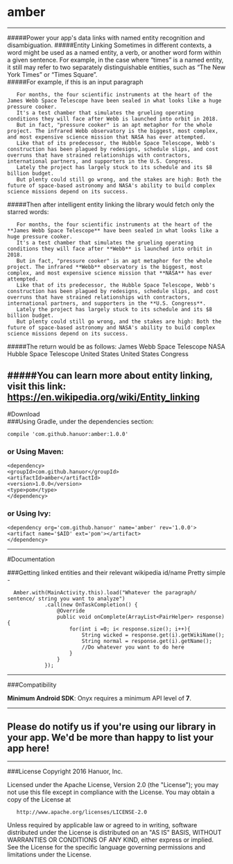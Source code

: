 # amber    
-----
#####Power your app's data links with named entity recognition and disambiguation. 
#####Entity Linking  Sometimes in different contexts, a word might be used as a named entity, a verb, or another word form within a given sentence. For example, in the case where “times” is a named entity, it still may refer to two separately distinguishable entities, such as “The New York Times” or “Times Square”.       
#####For example, if this is an input paragraph       
       
       For months, the four scientific instruments at the heart of the James Webb Space Telescope have been sealed in what looks like a huge pressure cooker.
       It's a test chamber that simulates the grueling operating conditions they will face after Webb is launched into orbit in 2018.
       But in fact, "pressure cooker" is an apt metaphor for the whole project. The infrared Webb observatory is the biggest, most complex, and most expensive science mission that NASA has ever attempted.
       Like that of its predecessor, the Hubble Space Telescope, Webb's construction has been plagued by redesigns, schedule slips, and cost overruns that have strained relationships with contractors, international partners, and supporters in the U.S. Congress.
       Lately the project has largely stuck to its schedule and its $8 billion budget.
       But plenty could still go wrong, and the stakes are high: Both the future of space-based astronomy and NASA's ability to build complex science missions depend on its success.

#####Then after intelligent entity linking the library would fetch only the starred words:       

       For months, the four scientific instruments at the heart of the **James Webb Space Telescope** have been sealed in what looks like a huge pressure cooker.
       It's a test chamber that simulates the grueling operating conditions they will face after **Webb** is launched into orbit in 2018.
       But in fact, "pressure cooker" is an apt metaphor for the whole project. The infrared **Webb** observatory is the biggest, most complex, and most expensive science mission that **NASA** has ever attempted.
       Like that of its predecessor, the Hubble Space Telescope, Webb's construction has been plagued by redesigns, schedule slips, and cost overruns that have strained relationships with contractors, international partners, and supporters in the **U.S. Congress**.
       Lately the project has largely stuck to its schedule and its $8 billion budget.
       But plenty could still go wrong, and the stakes are high: Both the future of space-based astronomy and NASA's ability to build complex science missions depend on its success.       

#####The return would be as follows:
       James Webb Space Telescope
       NASA
       Hubble Space Telescope
       United States
       United States Congress       
       
#####You can learn more about entity linking, visit this link: https://en.wikipedia.org/wiki/Entity_linking 
------    
#Download    
###Using Gradle, under the dependencies section:       


    compile 'com.github.hanuor:amber:1.0.0'           
    
	

### or Using Maven:      

    <dependency>
    <groupId>com.github.hanuor</groupId>
    <artifactId>amber</artifactId>
    <version>1.0.0</version>
    <type>pom</type>
    </dependency>       

### or Using Ivy:         
    <dependency org='com.github.hanuor' name='amber' rev='1.0.0'>
    <artifact name='$AID' ext='pom'></artifact>
    </dependency>        
	 

------
#Documentation

###Getting linked entities and their relevant wikipedia id/name 
Pretty simple -        

      Amber.with(MainActivity.this).load("Whatever the paragraph/ sentence/ string you want to analyze")
                .call(new OnTaskCompletion() {
                    @Override
                    public void onComplete(ArrayList<PairHelper> response) {
                        for(int i =0; i< response.size(); i++){
                            String wicked = response.get(i).getWikiName();
                            String normal = response.get(i).getName();
                            //Do whatever you want to do here
                        }
                    }
                });

		

------
###Compatibility

**Minimum Android SDK**: Onyx requires a minimum API level of **7**.      

     
----------      
 
 **Please do notify us if you're using our library in your app. We'd be more than happy to list your app here!**    
-----------     
---------

###License
Copyright 2016 Hanuor, Inc.

   Licensed under the Apache License, Version 2.0 (the "License");
   you may not use this file except in compliance with the License.
   You may obtain a copy of the License at

       http://www.apache.org/licenses/LICENSE-2.0

   Unless required by applicable law or agreed to in writing, software
   distributed under the License is distributed on an "AS IS" BASIS,
   WITHOUT WARRANTIES OR CONDITIONS OF ANY KIND, either express or implied.
   See the License for the specific language governing permissions and
   limitations under the License.
